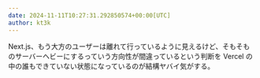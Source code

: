 ```yaml
---
date: 2024-11-11T10:27:31.292850574+00:00[UTC]
author: kt3k
---
```

Next.js、もう大方のユーザーは離れて行っているように見えるけど、そもそものサーバーヘビーにするっていう方向性が間違っているという判断を Vercel の中の誰もできていない状態になっているのが結構ヤバイ気がする。
